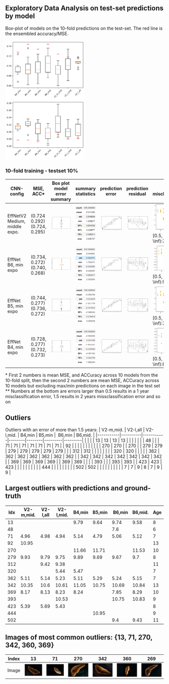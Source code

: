 ## Exploratory Data Analysis on test-set predictions by model

Box-plot of models on the 10-fold predictions on the test-set. The red line is the ensembled accuracy/MSE.

<img src="manuscript/eda/box_plot_models_acc.png" width="50%" height="50%" > <br/>
<img src="manuscript/eda/box_plot_models_mse.png" width="50%" height="50%" >

### 10-fold training - testset 10% 
| CNN-config | MSE, ACC*  |  Box plot model error summary | summary statistics |  prediction error | prediction residual | residuals misclassificaiton** |  
| -  | - | - | - | - | - | - | 
| EffNetV2 Medium, middle expo.| (0.724 0.292) <br/> (0.724, 0.295) | <img src="manuscript/eda/EFFNetV2_m_middle_mse/model.png" width="200%" height="200%" > | <img src="manuscript/eda/EFFNetV2_m_middle_mse/summary.png" width="200%" height="200%" > | <img src="manuscript/eda/EFFNetV2_m_middle_mse/boxplot_pr_age.png" width="200%" height="200%" >  | <img src="manuscript/eda/EFFNetV2_m_middle_mse/boxplot_residual.png" width="200%" height="200%" > | <img src="manuscript/eda/EFFNetV2_m_middle_mse/misclassification.png" width="200%" height="200%" > <br/> [0.5, 1.5):135, [1.5, \inf):7, sum:142 |
| EffNet B6, min expo| (0.734, 0.272) <br/> (0.740, 0.268) | <img src="manuscript/eda/tf_EFFNetB6_groupkfold_stdScalar_10_test_min/model.png" width="250%" height="250%" > | <img src="manuscript/eda/tf_EFFNetB6_groupkfold_stdScalar_10_test_min/summary.png" width="250%" height="250%" > | <img src="manuscript/eda/tf_EFFNetB6_groupkfold_stdScalar_10_test_min/boxplot_pr_age.png" width="200%" height="200%" >| <img src="manuscript/eda/tf_EFFNetB6_groupkfold_stdScalar_10_test_min/boxplot_residual.png" width="200%" height="200%" > | <img src="manuscript/eda/tf_EFFNetB6_groupkfold_stdScalar_10_test_min/misclassification.png" width="150%" height="150%" > <br/> [0.5, 1.5):128, [1.5, \inf):9, sum:137 |
| EffNet B5, min expo| (0.744, 0.277) <br/> (0.736, 0.272) | <img src="manuscript/eda/tf_EFFNetB5_2_groupkfold_stdScalar_10_test_min/model.png" width="250%" height="250%" > | <img src="manuscript/eda/tf_EFFNetB5_2_groupkfold_stdScalar_10_test_min/summary.png" width="250%" height="250%" > | <img src="manuscript/eda/tf_EFFNetB5_2_groupkfold_stdScalar_10_test_min/boxplot_pr_age.png" width="200%" height="200%" >| <img src="manuscript/eda/tf_EFFNetB5_2_groupkfold_stdScalar_10_test_min/boxplot_residual.png" width="200%" height="200%" > | <img src="manuscript/eda/tf_EFFNetB5_2_groupkfold_stdScalar_10_test_min/misclassification.png" width="150%" height="150%" > <br/> [0.5, 1.5):125, [1.5, \inf):7, sum:132 |
| EffNet B4, min expo| (0.728, 0.277) <br/> (0.732, 0.273) | <img src="manuscript/eda/tf_EFFNetB4_groupkfold_stdScalar_10_test2/model.png" width="250%" height="250%" > | <img src="manuscript/eda/tf_EFFNetB4_groupkfold_stdScalar_10_test2/summary.png" width="250%" height="250%" > | <img src="manuscript/eda/tf_EFFNetB4_groupkfold_stdScalar_10_test2/boxplot_pr_age.png" width="200%" height="200%" >| <img src="manuscript/eda/tf_EFFNetB4_groupkfold_stdScalar_10_test2/boxplot_residual.png" width="200%" height="200%" > | <img src="manuscript/eda/tf_EFFNetB4_groupkfold_stdScalar_10_test2/misclassification.png" width="150%" height="150%" > <br/> [0.5, 1.5):132, [1.5, \inf):8, sum:140 |
 
\* First 2 numbers is mean MSE, and ACCuracy across 10 models from the 10-fold split, then the second 2 numbers are mean MSE, ACCuracy across 10 models but excluding max/min predictions on each image in the test set <br/>
\** Numbers at the bottom are errors larger than 0.5 results in a 1 year misclassification error, 1.5 results in 2 years missclassification error and so on

## Outliers

Outliers with an error of more than 1.5 years:
| V2-m,mid. | V2-l,all | V2-l,mid. | B4,min | B5,min |  B6,min | B6,mid. |
|-----------|----------|-----------|--------|--------|---------|---------|
|           |          |           | 13     | 13     | 13      | 13      |
|           |          |           |        |        | 48      |         |
| 71        | 71       | 71        | 71     | 71     | 71      | 71      |
| 92        |          |           |        |        |         |         |
|           |          |           | 270    | 270    |         | 270     |
| 279       | 279      | 279       | 279    | 279    | 279     | 279     |
|           | 312      | 312       |        |        |         |         |
|           |          | 320       | 320    |        |         |         |
| 362       | 362      | 362       | 362    | 362    | 362     | 362     |
| 342       | 342      | 342       | 342    | 342    | 342     | 342     |
| 369       | 369      | 369       | 369    |        | 369     | 369     |
|           |          | 393       |        |        | 393     | 393     |
| 423       | 423      | 423       |        |        |         |         |
|           |          |           |        | 444    |         |         |
|           |          |           |        |        | 502     | 502     |
|           |          |           |        |        |         |         |
| 7         | 7        | 9         | 8      | 7      | 9       | 9       |

## Largest outliers with predictions and ground-truth
| Idx | V2-m,mid. | V2-l,all | V2-l,mid. | B4,min | B5,min |  B6,min | B6,mid. | Age  |
|-----|-----------|----------|-----------|--------|--------|---------|---------|------|
| 13  |           |          |           | 9.79   | 9.64   | 9.74    | 9.58    | 8    |
| 48  |           |          |           |        |        | 7.6     |         | 6    |
| 71  | 4.96      | 4.98     | 4.94      | 5.14   | 4.79   | 5.06    | 5.12    | 7    |
| 92  | 10.95     |          |           |        |        |         |         | 13   |
| 270 |           |          |           | 11.66  | 11.71  |         | 11.53   | 10   |
| 279 | 9.93      | 9.79     | 9.75      | 9.89   | 9.69   | 9.67    | 9.7     | 8    |
| 312 |           | 9.42     | 9.38      |        |        |         |         | 11   |
| 320 |           |          | 5.44      | 5.47   |        |         |         | 7    |
| 362 | 5.11      | 5.14     | 5.23      | 5.11   | 5.29   | 5.24    | 5.15    | 7    |
| 342 | 10.35     | 10.6     | 10.61     | 11.05  | 10.75  | 10.69   | 10.84   | 13   |
| 369 | 8.17      | 8.13     | 8.23      | 8.24   |        | 7.85    | 8.29    | 10   |
| 393 |           |          | 10.53     |        |        | 10.75   | 10.83   | 9    |
| 423 | 5.39      | 5.69     | 5.43      |        |        |         |         | 8    |
| 444 |           |          |           |        | 10.95  |         |         | 9    |
| 502 |           |          |           |        |        | 9.4     | 9.43    | 11   |

## Images of most common outliers: {13, 71, 270, 342, 360, 369}

| Index | 13 | 71 | 270 | 342 | 360 | 269 |
| - | - | - | - | - | - | - |
| Image | <img src="manuscript/eda/outliers/IMG_0284_13.JPG" width="100%" height="100%" > | <img src="manuscript/eda/outliers/IMG_0230_71.JPG" width="100%" height="100%" > | <img src="manuscript/eda/outliers/IMG_0104_270.JPG" width="100%" height="100%" > | <img src="manuscript/eda/outliers/IMG_0044_342.JPG" width="100%" height="100%" > | <img src="manuscript/eda/outliers/IMG_0086_360.JPG" width="100%" height="100%" > | <img src="manuscript/eda/outliers/IMG_0122_369.JPG" width="100%" height="100%" > |


